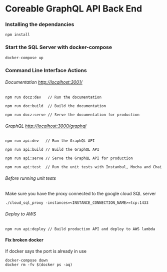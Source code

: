 # Coreable GraphQL API Back End

  
### Installing the dependancies

  
`npm install`

  
### Start the SQL Server with docker-compose


`docker-compose up`


### Command Line Interface Actions

  
###### Documentation [http://localhost:3001/](http://localhost:3001/)

`npm run docz:dev   // Run the documentation`

`npm run doc:build  // Build the documentation`

`npm run docz:serve // Serve the documentation for production`

###### GraphQL [http://localhost:3000/graphql](http://localhost:3000/graphql)

`npm run api:dev   // Run the GraphQL API`

`npm run api:build // Build the GraphQL API`

`npm run api:serve // Serve the GraphQL API for production`

`npm run api:test  // Run the unit tests with Instanbul, Mocha and Chai`


###### Before running unit tests

Make sure you have the proxy connected to the google cloud SQL server

`./cloud_sql_proxy -instances=<INSTANCE_CONNECTION_NAME>=tcp:1433`

###### Deploy to AWS

`npm run api:deploy // Build production API and deploy to AWS lambda`

#### Fix broken docker

If docker says the port is already in use

  
```
docker-compose down
docker rm -fv $(docker ps -aq)
```